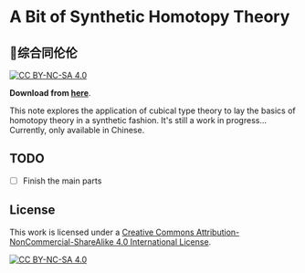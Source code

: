 # A Bit of Synthetic Homotopy Theory
## 🤏综合同伦伦

[![CC BY-NC-SA 4.0][cc-by-nc-sa-shield]][cc-by-nc-sa] 

**Download from [here](https://github.com/kangrongji/synthetic-homotopy/releases)**.

This note explores the application of cubical type theory to lay the basics of homotopy theory in a synthetic fashion.
It's still a work in progress...
Currently, only available in Chinese.

## TODO

- [ ] Finish the main parts

## License

This work is licensed under a
[Creative Commons Attribution-NonCommercial-ShareAlike 4.0 International License][cc-by-nc-sa].

[![CC BY-NC-SA 4.0][cc-by-nc-sa-image]][cc-by-nc-sa]

[cc-by-nc-sa]: http://creativecommons.org/licenses/by-nc-sa/4.0/
[cc-by-nc-sa-image]: https://licensebuttons.net/l/by-nc-sa/4.0/88x31.png
[cc-by-nc-sa-shield]: https://img.shields.io/badge/License-CC%20BY--NC--SA%204.0-lightgrey.svg
